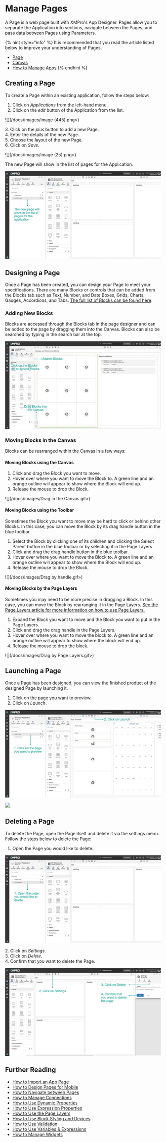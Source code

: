 # Manage Pages

A Page is a web page built with XMPro's App Designer. Pages allow you to separate the Application into sections, navigate between the Pages, and pass data between Pages using Parameters.&#x20;

{% hint style="info" %}
It is recommended that you read the article listed below to improve your understanding of Pages.

* [Page](../../concepts/application/page.md)
* [Canvas](../../concepts/application/canvas.md)
* [How to Manage Apps](manage-apps.md)
{% endhint %}

## Creating a Page

To create a Page within an existing application, follow the steps below:

1. Click on _Applications_ from the left-hand menu.
2. Click on the _edit_ button of the Application from the list.

![](/docs/images/image (445).png>)

&#x20;   3\. Click on the _plus_ button to add a new Page.\
&#x20;   4\. Enter the details of the new Page.\
&#x20;   5\. Choose the layout of the new Page.\
&#x20;   6\. Click on _Save_.

![](/docs/images/image (25).png>)

The new Page will show in the list of pages for the Application.

![images/3.jpg](../images/3.jpg)

## Designing a Page

Once a Page has been created, you can design your Page to meet your specifications. There are many Blocks or controls that can be added from the Blocks tab such as Text, Number, and Date Boxes, Grids, Charts, Gauges, Accordions, and Tabs. [The full list of Blocks can be found here](../../concepts/application/block.md#list-of-blocks).&#x20;

### Adding New Blocks

Blocks are accessed through the Blocks tab in the page designer and can be added to the page by dragging them into the Canvas. Blocks can also be searched by typing in the search bar at the top.&#x20;

![images/4.jpg](../images/4.jpg)

### Moving Blocks in the Canvas

Blocks can be rearranged within the Canvas in a few ways:

#### Moving Blocks using the Canvas

1. Click and drag the Block you want to move.
2. Hover over where you want to move the Block to. A green line and an orange outline will appear to show where the Block will end up.
3. Release the mouse to drop the Block.

![](/docs/images/Drag in the Canvas.gif>)

#### Moving Blocks using the Toolbar

Sometimes the Block you want to move may be hard to click or behind other Blocks. In this case, you can move the Block by its drag handle button in the blue toolbar.

1. Select the Block by clicking one of its children and clicking the Select Parent button in the blue toolbar or by selecting it in the Page Layers.
2. Click and drag the drag handle button in the blue toolbar.
3. Hover over where you want to move the Block to. A green line and an orange outline will appear to show where the Block will end up.
4. Release the mouse to drop the Block.

![](/docs/images/Drag by handle.gif>)

#### Moving Blocks by the Page Layers

Sometimes you may need to be more precise in dragging a Block. In this case, you can move the Block by rearranging it in the Page Layers. [See the Page Layers article for more information on how to use Page Layers.](use-page-layers.md)

1. Expand the Block you want to move and the Block you want to put in the Page Layers.
2. Click and drag the drag handle in the Page Layers.
3. Hover over where you want to move the block to. A green line and an orange outline will appear to show where the block will end up.
4. Release the mouse to drop the block.

![](/docs/images/Drag by Page Layers.gif>)

## Launching a Page

Once a Page has been designed, you can view the finished product of the designed Page by launching it.

1. Click on the page you want to preview.
2. Click on _Launch_.&#x20;

![images/5.jpg](../images/5.jpg)

![](../images/_4.png)

## Deleting a Page

To delete the Page, open the Page itself and delete it via the settings menu. Follow the steps below to delete the Page:

1. Open the Page you would like to delete.

![images/7.jpg](../images/7.jpg)

&#x20;   2\. Click on _Settings_.\
&#x20;   3\. Click on _Delete_.\
&#x20;   4\. Confirm that you want to delete the Page.

![images/8.jpg](../images/8.jpg)

## Further Reading

* [How to Import an App Page](import-an-app-page.md)
* [How to Design Pages for Mobile](design-pages-for-mobile.md)
* [How to Navigate between Pages](navigate-between-pages.md)
* [How to Manage Connections](manage-connections.md)&#x20;
* [How to Use Dynamic Properties](use-dynamic-properties.md)
* [How to Use Expression Properties](use-expression-properties.md)
* [How to Use the Page Layers](use-page-layers.md)
* [How to Use Block Styling and Devices](use-block-styling-and-devices.md)
* [How to Use Validation](use-validation.md)
* [How to Use Variables & Expressions](use-variables-and-expressions.md)
* [How to Manage Widgets](manage-widgets.md)















